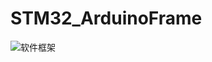 # STM32_ArduinoFrame

![软件框架](/STM32_ArduinoFrame/STM32F10xxSTD_LLA_Arduino/DOC/DOC/images/frame.jpg)
